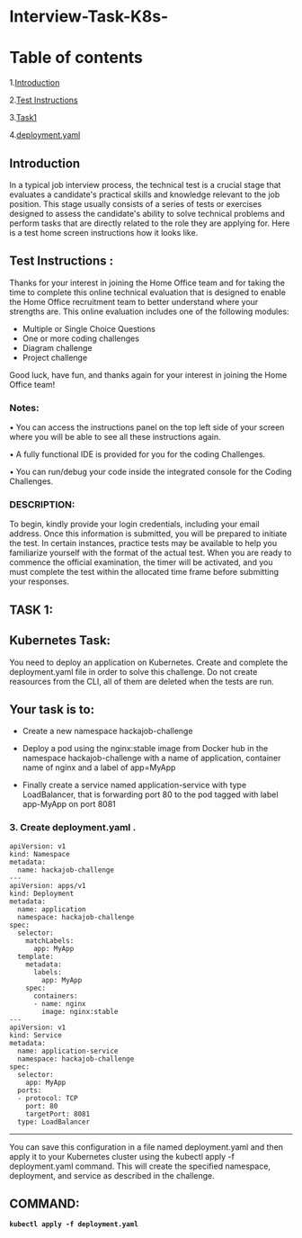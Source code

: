 # Interview-Task-K8s-

# Table of contents

1.[Introduction](#**<Introduction>**)

2.[Test Instructions](#**<Test-Instructions>**)

3.[Task1](#**<Task1>**)

4.[deployment.yaml](#**<deployment.yaml>**)

## **Introduction**

In a typical job interview process, the technical test is a crucial stage that evaluates a candidate's practical skills and knowledge relevant to the job position. This stage usually consists of a series of tests or exercises designed to assess the candidate's ability to solve technical problems and perform tasks that are directly related to the role they are applying for. Here is a test home screen instructions how it looks like.

## Test Instructions : 

Thanks for your interest in joining the Home Office team and for taking the time to complete this online technical evaluation that is designed to enable the Home Office recruitment team to better understand where your strengths are.
This online evaluation includes one of the following modules:
* Multiple or Single Choice Questions
* One or more coding challenges
* Diagram challenge
* Project challenge

Good luck, have fun, and thanks again for your interest in joining the Home Office team!

### Notes:

• You can access the instructions panel on the top left side of your screen where you will be able to see all these instructions again.

• A fully functional IDE is provided for you for the coding Challenges.

• You can run/debug your code inside the integrated console for the Coding Challenges.

### DESCRIPTION: 

To begin, kindly provide your login credentials, including your email address. Once this information is submitted, you will be prepared to initiate the test. In certain instances, practice tests may be available to help you familiarize yourself with the format of the actual test. When you are ready to commence the official examination, the timer will be activated, and you must complete the test within the allocated time frame before submitting your responses.

## TASK 1:

## Kubernetes Task:

You need to deploy an application on Kubernetes. Create and complete the deployment.yaml file in order to solve this challenge. Do not create reasources from the CLI, all of them are deleted when the tests are run.

## Your task is to:

* ﻿﻿Create a new namespace hackajob-challenge

* ﻿﻿Deploy a pod using the nginx:stable image from Docker hub in the namespace hackajob-challenge with a name of application, container name of nginx and a label 
  of app=MyApp 

* Finally create a service named application-service with type LoadBalancer, that is forwarding port 80 to the pod tagged with label app-MyApp on port 8081

### **3. Create deployment.yaml .**

```
apiVersion: v1
kind: Namespace
metadata:
  name: hackajob-challenge
---
apiVersion: apps/v1
kind: Deployment
metadata:
  name: application
  namespace: hackajob-challenge
spec:
  selector:
    matchLabels:
      app: MyApp
  template:
    metadata:
      labels:
        app: MyApp
    spec:
      containers:
      - name: nginx
        image: nginx:stable
---
apiVersion: v1
kind: Service
metadata:
  name: application-service
  namespace: hackajob-challenge
spec:
  selector:
    app: MyApp
  ports:
  - protocol: TCP
    port: 80
    targetPort: 8081
  type: LoadBalancer
```
***

You can save this configuration in a file named deployment.yaml and then apply it to your Kubernetes cluster using the kubectl apply -f deployment.yaml command. This will create the specified namespace, deployment, and service as described in the challenge.

## COMMAND: 

 **```kubectl apply -f deployment.yaml```**